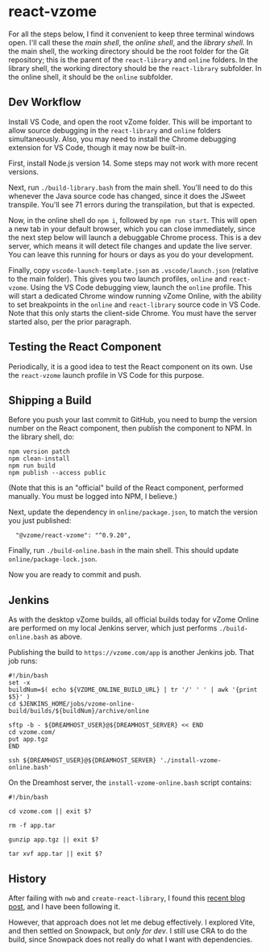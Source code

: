 # react-vzome

For all the steps below, I find it convenient to keep three terminal windows open.
I'll call these the *main shell*, the *online shell*, and the *library shell*.
In the main shell, the working directory should be the root folder for the
Git repository; this is the parent of the `react-library` and `online` folders.  In the library shell,
the working directory should be the `react-library` subfolder.  In the online shell, it should be the `online` subfolder.

## Dev Workflow

Install VS Code, and open the root vZome folder.  This will be important to allow source debugging in the `react-library` and `online` folders simultaneously.  Also, you may need to install the Chrome debugging extension for VS Code, though it may now be built-in. 

First, install Node.js version 14.  Some steps may not work with more recent versions.

Next, run `./build-library.bash` from the main shell.  You'll need to do this whenever the Java source code has changed, since it does the JSweet transpile.  You'll see 71 errors during the transpilation, but that is expected.

Now, in the online shell do `npm i`, followed by `npm run start`.  This will open a new tab in your default browser, which you can close immediately, since the next step below will launch a debuggable Chrome process.
This is a dev server, which means it will detect file changes and update the live server.
You can leave this running for hours or days as you do your development.

Finally, copy `vscode-launch-template.json` as `.vscode/launch.json` (relative to the main folder).
This gives you two launch profiles, `online` and `react-vzome`.  Using the VS Code debugging view, launch the `online` profile.  This will start a dedicated Chrome window running vZome Online, with the ability to set breakpoints in the `online` and `react-library` source code in VS Code.  Note that this only starts the client-side Chrome.  You must have the server started also, per the prior paragraph.

## Testing the React Component

Periodically, it is a good idea to test the React component on its own.  Use the `react-vzome` launch profile in
VS Code for this purpose.

## Shipping a Build

Before you push your last commit to GitHub, you need to bump the version number on the React component,
then publish the component to NPM.  In the library shell, do:
```
npm version patch
npm clean-install
npm run build
npm publish --access public
```
(Note that this is an "official" build of the React component, performed manually. You must be logged into NPM, I believe.)

Next, update the dependency in `online/package.json`, to match the version you just published:
```
  "@vzome/react-vzome": "^0.9.20",
```
Finally, run `./build-online.bash` in the main shell.  This should update `online/package-lock.json`.

Now you are ready to commit and push.

## Jenkins

As with the desktop vZome builds, all official builds today for vZome Online are performed on
my local Jenkins server, which just performs `./build-online.bash` as above.

Publishing the build to `https://vzome.com/app` is another Jenkins job.
That job runs:
```
#!/bin/bash
set -x
buildNum=$( echo ${VZOME_ONLINE_BUILD_URL} | tr '/' ' ' | awk '{print $5}' )
cd $JENKINS_HOME/jobs/vzome-online-build/builds/${buildNum}/archive/online

sftp -b - ${DREAMHOST_USER}@${DREAMHOST_SERVER} << END
cd vzome.com/
put app.tgz
END

ssh ${DREAMHOST_USER}@${DREAMHOST_SERVER} './install-vzome-online.bash'
```
On the Dreamhost server, the `install-vzome-online.bash` script contains:
```
#!/bin/bash

cd vzome.com || exit $?

rm -f app.tar

gunzip app.tgz || exit $?

tar xvf app.tar || exit $?
```

## History

After failing with `nwb` and `create-react-library`, I found this [recent blog post][mehrahinem], and I have been following it.

[mehrahinem]: https://medium.com/@mehrahinam/build-a-private-react-component-library-cra-rollup-material-ui-github-package-registry-1e14da93e790

However, that approach does not let me debug effectively.
I explored Vite, and then settled on Snowpack, but *only for dev*.  I still use CRA to do the build,
since Snowpack does not really do what I want with dependencies.

